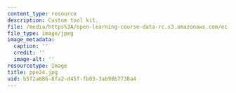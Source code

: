 ```yaml
---
content_type: resource
description: Custom tool kit.
file: /media/https%3A/open-learning-course-data-rc.s3.amazonaws.com/ec-s06-design-for-demining-spring-2007/b5f2a8868fa2d45ffb033ab98b7738a4_ppe24.jpg
file_type: image/jpeg
image_metadata:
  caption: ''
  credit: ''
  image-alt: ''
resourcetype: Image
title: ppe24.jpg
uid: b5f2a886-8fa2-d45f-fb03-3ab98b7738a4
---
```


